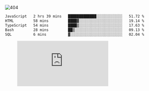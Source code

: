 ![404](https://user-images.githubusercontent.com/378023/89412096-6f759d80-d761-11ea-8c57-84b30ef3f2b1.png)

<!--START_SECTION:waka-->

```txt
JavaScript   2 hrs 39 mins   █████████████░░░░░░░░░░░░   51.72 %
HTML         58 mins         ████▓░░░░░░░░░░░░░░░░░░░░   19.14 %
TypeScript   54 mins         ████▒░░░░░░░░░░░░░░░░░░░░   17.63 %
Bash         28 mins         ██▒░░░░░░░░░░░░░░░░░░░░░░   09.13 %
SQL          6 mins          ▓░░░░░░░░░░░░░░░░░░░░░░░░   02.04 %
```

<!--END_SECTION:waka-->
<figure><embed src="https://wakatime.com/share/@018b853e-267a-435d-a858-33e2b098b9d7/f3c3aa68-553a-4373-a9f9-2d456f62f780.svg"></embed></figure>
